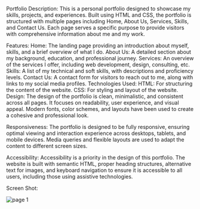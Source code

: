 Portfolio
Description:
This is a personal portfolio designed to showcase my skills, projects, and experiences. Built using HTML and CSS, the portfolio is structured with multiple pages including Home, About Us, Services, Skills, and Contact Us. Each page serves a specific purpose to provide visitors with comprehensive information about me and my work.

Features:
Home: The landing page providing an introduction about myself, skills, and a brief overview of what I do.
About Us: A detailed section about my background, education, and professional journey.
Services: An overview of the services I offer, including web development, design, consulting, etc.
Skills: A list of my technical and soft skills, with descriptions and proficiency levels.
Contact Us: A contact form for visitors to reach out to me, along with links to my social media profiles.
Technologies Used:
HTML: For structuring the content of the website.
CSS: For styling and layout of the website.
Design:
The design of the portfolio is clean, minimalistic, and consistent across all pages. It focuses on readability, user experience, and visual appeal. Modern fonts, color schemes, and layouts have been used to create a cohesive and professional look.

Responsiveness:
The portfolio is designed to be fully responsive, ensuring optimal viewing and interaction experience across desktops, tablets, and mobile devices. Media queries and flexible layouts are used to adapt the content to different screen sizes.

Accessibility:
Accessibility is a priority in the design of this portfolio. The website is built with semantic HTML, proper heading structures, alternative text for images, and keyboard navigation to ensure it is accessible to all users, including those using assistive technologies.

Screen Shot:


![page 1](https://github.com/HariSaravana14/Portfolio/assets/137905950/22024578-9ff2-4fae-94da-2fb60d399dfb)




